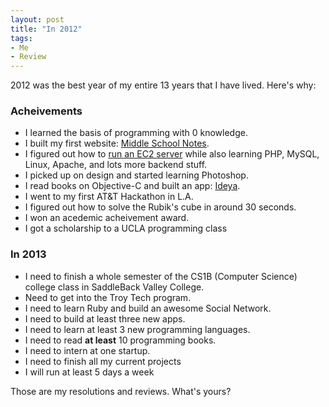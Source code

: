 ```yaml
---
layout: post
title: "In 2012"
tags:
- Me
- Review
---
```



2012 was the best year of my entire 13 years that I have lived. Here's why:

### Acheivements
+ I learned the basis of programming with 0 knowledge.
+ I built my first website: [Middle School Notes](http://middleschoolnotes.org).
+ I figured out how to [run an EC2 server](/set-up-your-amazon-ec2/) while also learning PHP, MySQL, Linux, Apache, and lots more backend stuff. 
+ I picked up on design and started learning Photoshop.
+ I read books on Objective-C and built an app: [Ideya](http://www.ideyaapp.tk).
+ I went to my first AT&T Hackathon in L.A.
+ I figured out how to solve the Rubik's cube in around 30 seconds.
+ I won an acedemic acheivement award.
+ I got a scholarship to a UCLA programming class

### In 2013
+ I need to finish a whole semester of the CS1B (Computer Science) college class in SaddleBack Valley College.
+ Need to get into the Troy Tech program.
+ I need to learn Ruby and build an awesome Social Network.
+ I need to build at least three new apps.
+ I need to learn at least 3 new programming languages.
+ I need to read **at least** 10 programming books.
+ I need to intern at one startup.
+ I need to finish all my current projects
+ I will run at least 5 days a week

Those are my resolutions and reviews. What's yours?